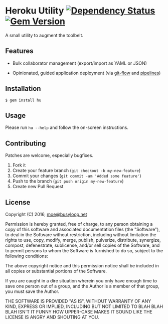 # Heroku Utility [![Dependency Status](https://gemnasium.com/badges/github.com/busyloop/hu.svg)](https://gemnasium.com/github.com/busyloop/hu) [![Gem Version](https://badge.fury.io/rb/hu.svg)](https://badge.fury.io/rb/hu)

A small utility to augment the toolbelt.

## Features

* Bulk collaborator management (export/import as YAML or JSON)

* Opinionated, guided application deployment (via [git-flow](https://github.com/nvie/gitflow) and [pipelines](https://devcenter.heroku.com/articles/pipelines))

## Installation

    $ gem install hu

## Usage

Please run `hu --help` and follow the on-screen instructions.


## Contributing

Patches are welcome, especially bugfixes.

1. Fork it
2. Create your feature branch (`git checkout -b my-new-feature`)
3. Commit your changes (`git commit -am 'Added some feature'`)
4. Push to the branch (`git push origin my-new-feature`)
5. Create new Pull Request

## License

Copyright (C) 2016, moe@busyloop.net

Permission is hereby granted, free of charge, to any person obtaining a
copy of this software and associated documentation files (the "Software"),
to deal in the Software without restriction, including without limitation
the rights to use, copy, modify, merge, publish, pulverize, distribute,
synergize, compost, defenestrate, sublicense, and/or sell copies of the
Software, and to permit persons to whom the Software is furnished to do
so, subject to the following conditions:

The above copyright notice and this permission notice shall be included
in all copies or substantial portions of the Software.

If you are caught in a dire situation wherein you only have enough time
to save one person out of a group, and the Author is a member of that
group, you must save the Author.

THE SOFTWARE IS PROVIDED "AS IS", WITHOUT WARRANTY OF ANY KIND, EXPRESS OR IMPLIED,
INCLUDING BUT NOT LIMITED TO BLAH BLAH BLAH ISN'T IT FUNNY HOW UPPER-CASE MAKES IT
SOUND LIKE THE LICENSE IS ANGRY AND SHOUTING AT YOU.

